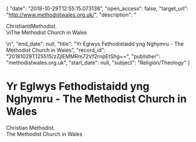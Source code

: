 {
  "date": "2018-10-29T12:55:15.073138", 
  "open_access": false, 
  "target_url": "http://www.methodistwales.org.uk/", 
  "description": "<p>Christian\tMethodist.<br />\nThe Methodist Church in Wales</p>\n", 
  "end_date": null, 
  "title": "Yr Eglwys Fethodistaidd yng Nghymru - The Methodist Church in Wales", 
  "record_id": "20181029T125515/zZjIEMMRm72Vf2rnpEtShg==", 
  "publisher": "methodistwales.org.uk", 
  "start_date": null, 
  "subject": "Religion/Theology"
}

# Yr Eglwys Fethodistaidd yng Nghymru - The Methodist Church in Wales

<p>Christian	Methodist.<br />
The Methodist Church in Wales</p>
